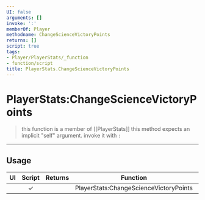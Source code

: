```yaml
---
UI: false
arguments: []
invoke: ':'
memberOf: Player
methodname: ChangeScienceVictoryPoints
returns: []
script: true
tags:
- Player/PlayerStats/_function
- function/script
title: PlayerStats.ChangeScienceVictoryPoints
---
```

# PlayerStats:ChangeScienceVictoryPoints
> this function is a member of [[PlayerStats]]
> this method expects an implicit "self" argument. invoke it with `:`
-----
## Usage
|  UI | Script | Returns | Function | Arguments |
|:---:|:------:|-------:|:--------:|:---------|
| |✓||PlayerStats:ChangeScienceVictoryPoints||
